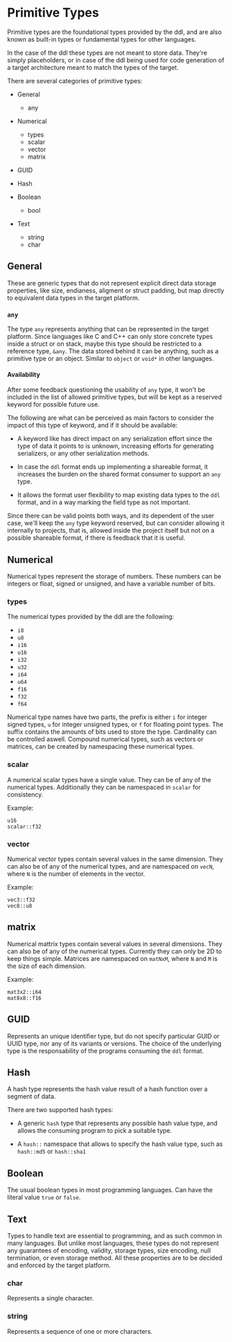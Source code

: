 # Primitive Types

Primitive types are the foundational types provided by the ddl, and are also known as built-in types or fundamental types for other languages.

In the case of the ddl these types are not meant to store data. They're simply placeholders, or in case of the ddl being used for code generation of a target architecture meant to match the types of the target.

There are several categories of primitive types:

- General
    - any

- Numerical
    - types
    - scalar
    - vector
    - matrix

- GUID

- Hash

- Boolean
    - bool

- Text
    - string
    - char

## General

These are generic types that do not represent explicit direct data storage properties, like size, endianess, aligment or struct padding, but map directly to equivalent data types in the target platform.

### `any`

The type `any` represents anything that can be represented in the target platform. 
Since languages like C and C++ can only store concrete types inside a struct or on stack, maybe this type should be restricted to a reference type, `&any`.
The data stored behind it can be anything, such as a primitive type or an object. Similar to `object` or `void*` in other languages.

#### Availability
After some feedback questioning the usability of `any` type, it won't be included in the list of allowed primitive types, but will be kept as a reserved keyword for possible future use.

The following are what can be perceived as main factors to consider the impact of this type of keyword, and if it should be available:

- A keyword like has direct impact on any serialization effort since the type of data it points to is unknown, increasing efforts for generating serializers, or any other serialization methods.

- In case the `ddl` format ends up implementing a shareable format, it increases the burden on the shared format consumer to support an `any` type.

- It allows the format user flexibility to map existing data types to the `ddl` format, and in a way marking the field type as not important.

Since there can be valid points both ways, and its dependent of the user case, we'll keep the `any` type keyword reserved, but can consider allowing it internally to projects, that is, allowed inside the project itself but not on a possible shareable format, if there is feedback that it is useful.


## Numerical

Numerical types represent the storage of numbers. These numbers can be integers or float, signed or unsigned, and have a variable number of bits.

### types

The numerical types provided by the ddl are the following:

- `i8`
- `u8`
- `i16`
- `u16`
- `i32`
- `u32`
- `i64`
- `u64`
- `f16`
- `f32`
- `f64`

Numerical type names have two parts, the prefix is either `i` for integer signed types, `u` for integer unsigned types, or `f` for floating point types. The suffix contains the amounts of bits used to store the type.
Cardinality can be controlled aswell. Compound numerical types, such as vectors or matrices, can be created by namespacing these numerical types.

### scalar

A numerical scalar types have a single value. They can be of any of the numerical types. Additionally they can be namespaced in `scalar` for consistency. 

Example:

    u16
    scalar::f32

### vector

Numerical vector types contain several values in the same dimension. They can also be of any of the numerical types, and are namespaced on `vecN`, where `N` is the number of elements in the vector.

Example:

    vec3::f32
    vec8::u8

## matrix

Numerical mattrix types contain several values in several dimensions. They can also be of any of the numerical types.
Currently they can only be 2D to keep things simple. Matrices are namespaced on `matNxM`, where `N` and `M` is the size of each dimension.

Example:

    mat3x2::i64
    mat8x8::f16

## GUID
Represents an unique identifier type, but do not specify particular GUID or UUID type, nor any of its variants or versions.
The choice of the underlying type is the responsability of the programs consuming the `ddl` format.

## Hash
A hash type represents the hash value result of a hash function over a segment of data.

There are two supported hash types:

- A generic `hash` type that represents any possible hash value type, and allows the consuming program to pick a suitable type.

- A `hash::` namespace that allows to specify the hash value type, such as `hash::md5` or `hash::sha1`

## Boolean

The usual boolean types in most programming languages. Can have the literal value `true` or `false`.

## Text

Types to handle text are essential to programming, and as such common in many languages.
But unlike most languages, these types do not represent any guarantees of encoding, validity, storage types, size encoding, null termination, or even storage method.
All these properties are to be decided and enforced by the target platform.

### char

Represents a single character.

### string

Represents a sequence of one or more characters.
